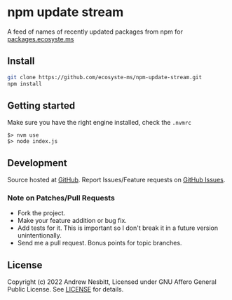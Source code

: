 # npm update stream

A feed of names of recently updated packages from npm for [packages.ecosyste.ms](https://packages.ecosyste.ms)

## Install

```bash
git clone https://github.com/ecosyste-ms/npm-update-stream.git
npm install
```

## Getting started

Make sure you have the right engine installed, check the `.nvmrc`

```
$> nvm use
$> node index.js
```

## Development

Source hosted at [GitHub](http://github.com/ecosyste-ms/npm-update-stream).
Report Issues/Feature requests on [GitHub Issues](http://github.com/ecosyste-ms/npm-update-stream/issues).

### Note on Patches/Pull Requests

 * Fork the project.
 * Make your feature addition or bug fix.
 * Add tests for it. This is important so I don't break it in a future version unintentionally.
 * Send me a pull request. Bonus points for topic branches.

## License

Copyright (c) 2022 Andrew Nesbitt, Licensed under GNU Affero General Public License. See [LICENSE](https://github.com/ecosyste-ms/npm-update-stream/blob/master/LICENSE.txt) for details.
